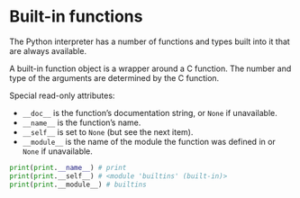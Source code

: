 # Built-in functions
The Python interpreter has a number of functions and types built into it that are always available.

A built-in function object is a wrapper around a C function. The number and type of the arguments are determined by the C function.

Special read-only attributes:
- `__doc__` is the function’s documentation string, or `None` if unavailable.
- `__name__` is the function’s name.
- `__self__` is set to `None` (but see the next item).
- `__module__` is the name of the module the function was defined in or `None` if unavailable.

```python
print(print.__name__) # print
print(print.__self__) # <module 'builtins' (built-in)>
print(print.__module__) # builtins
```